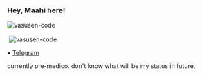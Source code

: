 ### Hey, Maahi here! 


<p align="left"> <img src="https://komarev.com/ghpvc/?username=vasusen-code&label=Profile%20views&color=0e75b6&style=plastic" alt="vasusen-code" /> </p>

<p>&nbsp;<img align="center" src="https://github-readme-stats.vercel.app/api?username=vasusen-code&show_icons=true&theme=tokyonight&locale=en" alt="vasusen-code" /></p>


• [Telegram](https://t.me/chauhanMahesh)

currently pre-medico. don't know what will be my status in future. 
